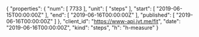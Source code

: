 {
  "properties": {
    "num": [
      7733
    ],
    "unit": [
      "steps"
    ],
    "start": [
      "2019-06-15T00:00:00Z"
    ],
    "end": [
      "2019-06-16T00:00:00Z"
    ],
    "published": [
      "2019-06-16T00:00:00Z"
    ]
  },
  "client_id": "https://www-api.jvt.me/fit",
  "date": "2019-06-16T00:00:00Z",
  "kind": "steps",
  "h": "h-measure"
}
